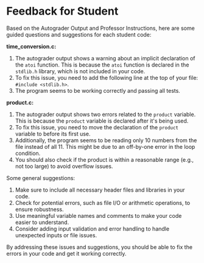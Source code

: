 # Feedback for Student

Based on the Autograder Output and Professor Instructions, here are some guided questions and suggestions for each student code:

**time_conversion.c:**

1. The autograder output shows a warning about an implicit declaration of the `atoi` function. This is because the `atoi` function is declared in the `stdlib.h` library, which is not included in your code.
2. To fix this issue, you need to add the following line at the top of your file: `#include <stdlib.h>`.
3. The program seems to be working correctly and passing all tests.

**product.c:**

1. The autograder output shows two errors related to the `product` variable. This is because the `product` variable is declared after it's being used.
2. To fix this issue, you need to move the declaration of the `product` variable to before its first use.
3. Additionally, the program seems to be reading only 10 numbers from the file instead of all 11. This might be due to an off-by-one error in the loop condition.
4. You should also check if the product is within a reasonable range (e.g., not too large) to avoid overflow issues.

Some general suggestions:

1. Make sure to include all necessary header files and libraries in your code.
2. Check for potential errors, such as file I/O or arithmetic operations, to ensure robustness.
3. Use meaningful variable names and comments to make your code easier to understand.
4. Consider adding input validation and error handling to handle unexpected inputs or file issues.

By addressing these issues and suggestions, you should be able to fix the errors in your code and get it working correctly.

